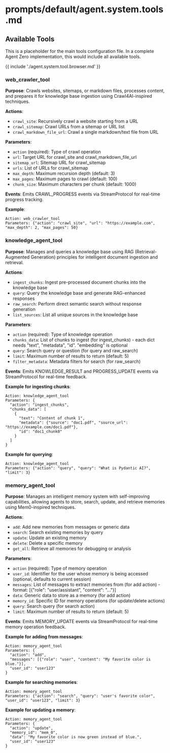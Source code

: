 # prompts/default/agent.system.tools.md

## Available Tools

This is a placeholder for the main tools configuration file.
In a complete Agent Zero implementation, this would include all available tools.

{{ include './agent.system.tool.browser.md' }}

### web_crawler_tool

**Purpose**: Crawls websites, sitemaps, or markdown files, processes content, and prepares it for knowledge base ingestion using Crawl4AI-inspired techniques.

**Actions**:
- `crawl_site`: Recursively crawl a website starting from a URL
- `crawl_sitemap`: Crawl URLs from a sitemap or URL list
- `crawl_markdown_file_url`: Crawl a single markdown/text file from URL

**Parameters**:
- `action` (required): Type of crawl operation
- `url`: Target URL for crawl_site and crawl_markdown_file_url
- `sitemap_url`: Sitemap URL for crawl_sitemap
- `urls`: List of URLs for crawl_sitemap
- `max_depth`: Maximum recursion depth (default: 3)
- `max_pages`: Maximum pages to crawl (default: 100)
- `chunk_size`: Maximum characters per chunk (default: 1000)

**Events**: Emits CRAWL_PROGRESS events via StreamProtocol for real-time progress tracking.

**Example**:
```
Action: web_crawler_tool
Parameters: {"action": "crawl_site", "url": "https://example.com", "max_depth": 2, "max_pages": 50}
```

### knowledge_agent_tool

**Purpose**: Manages and queries a knowledge base using RAG (Retrieval-Augmented Generation) principles for intelligent document ingestion and retrieval.

**Actions**:
- `ingest_chunks`: Ingest pre-processed document chunks into the knowledge base
- `query`: Query the knowledge base and generate RAG-enhanced responses
- `raw_search`: Perform direct semantic search without response generation
- `list_sources`: List all unique sources in the knowledge base

**Parameters**:
- `action` (required): Type of knowledge operation
- `chunks_data`: List of chunks to ingest (for ingest_chunks) - each dict needs "text", "metadata", "id". "embedding" is optional
- `query`: Search query or question (for query and raw_search)
- `limit`: Maximum number of results to return (default: 5)
- `filter_metadata`: Metadata filters for search (for raw_search)

**Events**: Emits KNOWLEDGE_RESULT and PROGRESS_UPDATE events via StreamProtocol for real-time feedback.

**Example for ingesting chunks**:
```
Action: knowledge_agent_tool
Parameters: {
  "action": "ingest_chunks",
  "chunks_data": [
    {
      "text": "Content of chunk 1",
      "metadata": {"source": "doc1.pdf", "source_url": "https://example.com/doc1.pdf"},
      "id": "doc1_chunk0"
    }
  ]
}
```

**Example for querying**:
```
Action: knowledge_agent_tool
Parameters: {"action": "query", "query": "What is Pydantic AI?", "limit": 3}
```

### memory_agent_tool

**Purpose**: Manages an intelligent memory system with self-improving capabilities, allowing agents to store, search, update, and retrieve memories using Mem0-inspired techniques.

**Actions**:
- `add`: Add new memories from messages or generic data
- `search`: Search existing memories by query
- `update`: Update an existing memory
- `delete`: Delete a specific memory
- `get_all`: Retrieve all memories for debugging or analysis

**Parameters**:
- `action` (required): Type of memory operation
- `user_id`: Identifier for the user whose memory is being accessed (optional, defaults to current session)
- `messages`: List of messages to extract memories from (for add action) - format: [{"role": "user/assistant", "content": "..."}]
- `data`: Generic data to store as a memory (for add action)
- `memory_id`: Specific ID for memory operations (for update/delete actions)
- `query`: Search query (for search action)
- `limit`: Maximum number of results to return (default: 5)

**Events**: Emits MEMORY_UPDATE events via StreamProtocol for real-time memory operation feedback.

**Example for adding from messages**:
```
Action: memory_agent_tool
Parameters: {
  "action": "add",
  "messages": [{"role": "user", "content": "My favorite color is blue."}],
  "user_id": "user123"
}
```

**Example for searching memories**:
```
Action: memory_agent_tool
Parameters: {"action": "search", "query": "user's favorite color", "user_id": "user123", "limit": 3}
```

**Example for updating a memory**:
```
Action: memory_agent_tool
Parameters: {
  "action": "update",
  "memory_id": "mem_0",
  "data": "My favorite color is now green instead of blue.",
  "user_id": "user123"
}
```